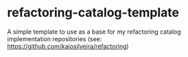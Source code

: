 # refactoring-catalog-template
A simple template to use as a base for my refactoring catalog implementation repositories (see: https://github.com/kaiosilveira/refactoring)

